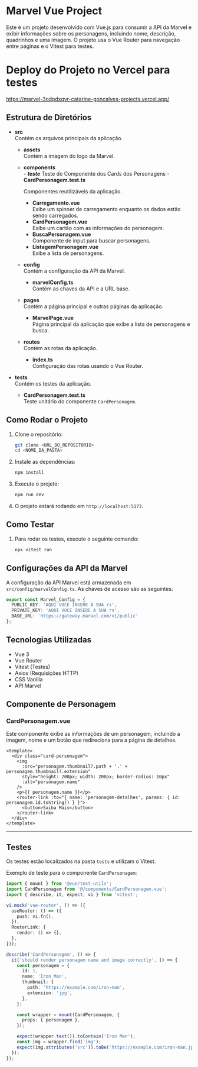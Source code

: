 
# Marvel Vue Project

Este é um projeto desenvolvido com Vue.js para consumir a API da Marvel e exibir informações sobre os personagens, incluindo nome, descrição, quadrinhos e uma imagem. O projeto usa o Vue Router para navegação entre páginas e o Vitest para testes.

# Deploy do Projeto no Vercel para testes
https://marvel-3odpdxqvr-catarine-goncalves-projects.vercel.app/


## Estrutura de Diretórios

- **src**  
  Contém os arquivos principais da aplicação.
  - **assets**  
    Contém a imagem do logo da Marvel.
  - **components**  
        - **_teste_**
            Teste do Componente dos Cards dos Personagens
            - **CardPersonagem.test.ts**
        
    Componentes reutilizáveis da aplicação.
      - **Carregamento.vue**  
        Exibe um spinner de carregamento enquanto os dados estão sendo carregados.
      - **CardPersonagem.vue**  
        Exibe um cartão com as informações do personagem.
      - **BuscaPersonagem.vue**  
        Componente de input para buscar personagens.
      - **ListagemPersonagem.vue**  
        Exibe a lista de personagens.
  - **config**  
    Contém a configuração da API da Marvel.
      - **marvelConfig.ts**  
        Contém as chaves da API e a URL base.
  - **pages**  
    Contém a página principal e outras páginas da aplicação.
      - **MarvelPage.vue**  
        Página principal da aplicação que exibe a lista de personagens e busca.
  - **routes**  
    Contém as rotas da aplicação.
      - **index.ts**  
        Configuração das rotas usando o Vue Router.

- **tests**  
  Contém os testes da aplicação.
  - **CardPersonagem.test.ts**  
    Teste unitário do componente `CardPersonagem`.

## Como Rodar o Projeto

1. Clone o repositório:
   ```bash
   git clone <URL_DO_REPOSITORIO>
   cd <NOME_DA_PASTA>
   ```

2. Instale as dependências:
   ```bash
   npm install
   ```

3. Execute o projeto:
   ```bash
   npm run dev
   ```

4. O projeto estará rodando em `http://localhost:5173`.

## Como Testar

1. Para rodar os testes, execute o seguinte comando:
   ```bash
   npx vitest run
   ```

## Configurações da API da Marvel

A configuração da API Marvel está armazenada em `src/config/marvelConfig.ts`. As chaves de acesso são as seguintes:

```ts
export const Marvel_Config = {
  PUBLIC_KEY: 'AQUI VOCE INSERE A SUA rs',
  PRIVATE_KEY: 'AQUI VOCE INSERE A SUA rs',
  BASE_URL: 'https://gateway.marvel.com/v1/public'
};
```

## Tecnologias Utilizadas

- Vue 3
- Vue Router
- Vitest (Testes)
- Axios (Requisições HTTP)
- CSS Vanilla
- API Marvel

## Componente de Personagem

### CardPersonagem.vue

Este componente exibe as informações de um personagem, incluindo a imagem, nome e um botão que redireciona para a página de detalhes.

```vue
<template>
  <div class="card-personagem">
    <img
      :src="personagem.thumbnail?.path + '.' + personagem.thumbnail?.extension"
      style="height: 200px; width: 200px; border-radius: 10px"
      :alt="personagem.name"
    />
    <p>{{ personagem.name }}</p>
    <router-link :to="{ name: 'personagem-detalhes', params: { id: personagem.id.toString() } }">
      <button>Saiba Mais</button>
    </router-link>
  </div>
</template>
```

---

## Testes

Os testes estão localizados na pasta `tests` e utilizam o Vitest.

Exemplo de teste para o componente `CardPersonagem`:

```ts
import { mount } from '@vue/test-utils';
import CardPersonagem from '@/components/CardPersonagem.vue';
import { describe, it, expect, vi } from 'vitest';

vi.mock('vue-router', () => ({
  useRouter: () => ({
    push: vi.fn(),
  }),
  RouterLink: {
    render: () => {},
  },
}));

describe('CardPersonagem', () => {
  it('should render personagem name and image correctly', () => {
    const personagem = {
      id: 1,
      name: 'Iron Man',
      thumbnail: {
        path: 'https://example.com/iron-man',
        extension: 'jpg',
      },
    };

    const wrapper = mount(CardPersonagem, {
      props: { personagem },
    });

    expect(wrapper.text()).toContain('Iron Man');
    const img = wrapper.find('img');
    expect(img.attributes('src')).toBe('https://example.com/iron-man.jpg');
  });
});
```
